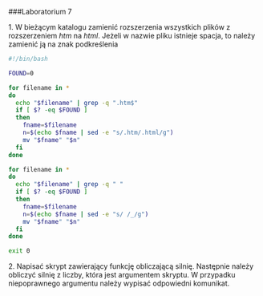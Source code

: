 ###Laboratorium 7

1\. W bieżącym katalogu zamienić rozszerzenia wszystkich plików z rozszerzeniem *htm* na *html*\. 
Jeżeli w nazwie pliku istnieje spacja, to należy zamienić ją na znak podkreślenia
```sh
#!/bin/bash

FOUND=0

for filename in *
do
  echo "$filename" | grep -q ".htm$"
  if [ $? -eq $FOUND ]
  then
    fname=$filename
    n=$(echo $fname | sed -e "s/.htm/.html/g")
    mv "$fname" "$n"
  fi
done

for filename in *
do
  echo "$filename" | grep -q " "
  if [ $? -eq $FOUND ]
  then
    fname=$filename
    n=$(echo $fname | sed -e "s/ /_/g")
    mv "$fname" "$n"
  fi
done

exit 0
```
2\. Napisać skrypt zawierający funkcję obliczającą silnię. Następnie należy obliczyć silnię z liczby, która jest argumentem skryptu\. W przypadku niepoprawnego argumentu należy wypisać odpowiedni komunikat\.
